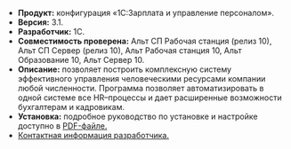 * **Продукт:** конфигурация «1С:Зарплата и управление персоналом».
* **Версия:** 3.1.
* **Разработчик:** 1C.
* **Совместимость проверена:** Альт СП Рабочая станция (релиз 10), Альт СП Сервер (релиз 10), Альт Рабочая станция 10, Альт Образование 10, Альт Сервер 10.
* **Описание:**
позволяет построить комплексную систему эффективного управления человеческими ресурсами компании любой численности. Программа позволяет автоматизировать в одной системе все HR–процессы и дает расширенные возможности бухгалтерам и кадровикам.
* **Установка:**
подробное руководство по установке и настройке доступно в [PDF-файле.](https://www.basealt.ru/fileadmin/user_upload/compatibility/instr/6bc6e14e23d0f87407008e8ceadd9bf2.pdf)
* [Контактная информация разработчика.](https://1c.ru/)
